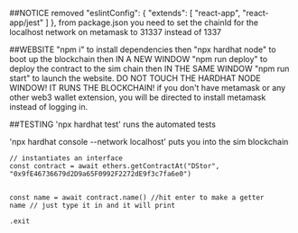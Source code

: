 ##NOTICE
removed "eslintConfig": { "extends": [ "react-app", "react-app/jest" ] }, from package.json
you need to set the chainId for the localhost network on metamask to 31337 instead of 1337


##WEBSITE
"npm i" to install dependencies then 
"npx hardhat node" to boot up the blockchain then IN A NEW WINDOW
"npm run deploy" to deploy the contract to the sim chain then IN THE SAME WINDOW 
"npm run start" to launch the website. 
DO NOT TOUCH THE HARDHAT NODE WINDOW! IT RUNS THE BLOCKCHAIN!
if you don't have metamask or any other web3 wallet extension, you will be directed
to install metamask instead of logging in.

##TESTING
'npx hardhat test' runs the automated tests

'npx hardhat console --network localhost' puts you into the sim blockchain
```
// instantiates an interface
const contract = await ethers.getContractAt("DStor", "0x9fE46736679d2D9a65F0992F2272dE9f3c7fa6e0")
  

const name = await contract.name() //hit enter to make a getter
name // just type it in and it will print

.exit
```